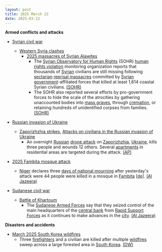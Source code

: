 ```yaml
---
layout: post
title: 2025 March 22
date: 2025-03-22
---
```



**Armed conflicts and attacks**

* [Syrian civil war](https://en.wikipedia.org/wiki/Syrian_civil_war "Syrian civil war")
  + [Western Syria clashes](https://en.wikipedia.org/wiki/Western_Syria_clashes_%28December_2024%E2%80%93present%29 "Western Syria clashes (December 2024–present)")
    - [2025 massacres of Syrian Alawites](https://en.wikipedia.org/wiki/2025_massacres_of_Syrian_Alawites "2025 massacres of Syrian Alawites")
      * The [Syrian Observatory for Human Rights](https://en.wikipedia.org/wiki/Syrian_Observatory_for_Human_Rights "Syrian Observatory for Human Rights") (SOHR) [human rights violation](https://en.wikipedia.org/wiki/Human_rights "Human rights") monitoring organization reports that thousands of [Syrian](https://en.wikipedia.org/wiki/Syrians "Syrians") civilians are still missing following [sectarian](https://en.wikipedia.org/wiki/Sectarianism_and_minorities_in_the_Syrian_civil_war "Sectarianism and minorities in the Syrian civil war") [reprisal massacres](https://en.wikipedia.org/wiki/Extrajudicial_killing "Extrajudicial killing") committed by [Syrian government](https://en.wikipedia.org/wiki/Government_of_Syria "Government of Syria")-affiliated forces that killed at least 1,614 coastal Syrian civilians. [(SOHR)](https://www.syriahr.com/%D8%A2%D9%84%D8%A7%D9%81-%D8%A7%D9%84%D9%85%D9%81%D9%82%D9%88%D8%AF%D9%8A%D9%86-%D9%88%D9%85%D8%A6%D8%A7%D8%AA-%D8%A7%D9%84%D8%AC%D8%AB%D8%AB-%D8%A7%D9%84%D9%85%D8%AC%D9%87%D9%88%D9%84%D8%A9-%D9%85/754056/)
      * The SOHR also reported several efforts by pro-government forces to hide the scale of the atrocities by gathering unaccounted bodies into [mass graves](https://en.wikipedia.org/wiki/Mass_graves_in_Syria "Mass graves in Syria"), through [cremation](https://en.wikipedia.org/wiki/Cremation "Cremation"), or retaining hundreds of unidentified corpses from families. [(SOHR)](https://www.syriahr.com/%D8%A2%D9%84%D8%A7%D9%81-%D8%A7%D9%84%D9%85%D9%81%D9%82%D9%88%D8%AF%D9%8A%D9%86-%D9%88%D9%85%D8%A6%D8%A7%D8%AA-%D8%A7%D9%84%D8%AC%D8%AB%D8%AB-%D8%A7%D9%84%D9%85%D8%AC%D9%87%D9%88%D9%84%D8%A9-%D9%85/754056/)

* [Russian invasion of Ukraine](https://en.wikipedia.org/wiki/Russian_invasion_of_Ukraine "Russian invasion of Ukraine")
  + [Zaporizhzhia strikes](https://en.wikipedia.org/wiki/Zaporizhzhia_strikes_%282022%E2%80%93present%29 "Zaporizhzhia strikes (2022–present)"), [Attacks on civilians in the Russian invasion of Ukraine](https://en.wikipedia.org/wiki/Attacks_on_civilians_in_the_Russian_invasion_of_Ukraine "Attacks on civilians in the Russian invasion of Ukraine")
    - An overnight [Russian](https://en.wikipedia.org/wiki/Russian_Armed_Forces "Russian Armed Forces") [drone attack](https://en.wikipedia.org/wiki/Drone_attack "Drone attack") on [Zaporizhzhia](https://en.wikipedia.org/wiki/Zaporizhzhia "Zaporizhzhia"), [Ukraine](https://en.wikipedia.org/wiki/Ukraine "Ukraine"), kills three people and wounds 12 others. Several [apartments](https://en.wikipedia.org/wiki/Apartment "Apartment") in residential areas are targeted during the attack. [(AP)](https://apnews.com/article/russia-ukraine-war-ceasefire-drones-zaporizhzhia-84dab972755f90ad7592a2a13758ed9c)
* [2025 Fambita mosque attack](https://en.wikipedia.org/wiki/2025_Fambita_mosque_attack "2025 Fambita mosque attack")
  + [Niger](https://en.wikipedia.org/wiki/Niger "Niger") declares three [days of national mourning](https://en.wikipedia.org/wiki/List_of_national_days_of_mourning_%282020%E2%80%93present%29#2025 "List of national days of mourning (2020–present)") after yesterday's attack were 44 people were killed in a mosque in [Fambita](/w/index.php?title=Fambita&action=edit&redlink=1 "Fambita (page does not exist)") [[de](https://de.wikipedia.org/wiki/Fambita "de:Fambita")]. [(Al Jazeera)](https://www.aljazeera.com/news/2025/3/22/niger-declares-three-days-of-mourning-after-mosque-attack-leaves-44-dead)
* [Sudanese civil war](https://en.wikipedia.org/wiki/Sudanese_civil_war_%282023%E2%80%93present%29 "Sudanese civil war (2023–present)")
  + [Battle of Khartoum](https://en.wikipedia.org/wiki/Battle_of_Khartoum_%282023%E2%80%93present%29 "Battle of Khartoum (2023–present)")
    - The [Sudanese Armed Forces](https://en.wikipedia.org/wiki/Sudanese_Armed_Forces "Sudanese Armed Forces") say that they seized control of the main headquarters of the [central bank](https://en.wikipedia.org/wiki/Central_Bank_of_Sudan "Central Bank of Sudan") from [Rapid Support Forces](https://en.wikipedia.org/wiki/Rapid_Support_Forces "Rapid Support Forces") as it continues to make advances in the [city](https://en.wikipedia.org/wiki/Khartoum "Khartoum"). [(Al Jazeera)](https://www.aljazeera.com/news/2025/3/22/sudans-army-seizes-control-of-central-bank-amid-steady-gains-in-khartoum)

**Disasters and accidents**

* [March 2025 South Korea wildfires](https://en.wikipedia.org/wiki/March_2025_South_Korea_wildfires "March 2025 South Korea wildfires")
  + Three [firefighters](https://en.wikipedia.org/wiki/Firefighter "Firefighter") and a civilian are killed after multiple [wildfires](https://en.wikipedia.org/wiki/Wildfire "Wildfire") sweep across a large forested area in [South Korea](https://en.wikipedia.org/wiki/South_Korea "South Korea"). [(DW)](https://www.dw.com/en/wildfires-in-south-korea-turn-deadly-prompt-evacuations/a-72005968)
